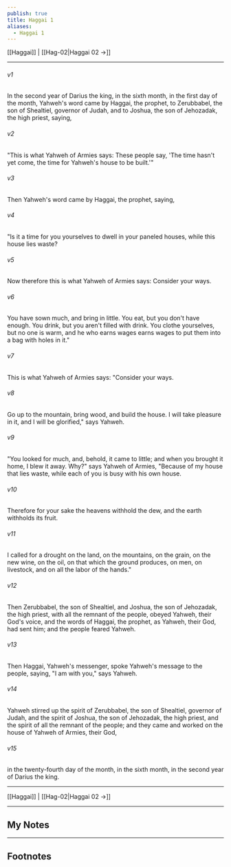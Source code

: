 ```yaml
---
publish: true
title: Haggai 1
aliases:
  - Haggai 1
---
```


[[Haggai]] | [[Hag-02|Haggai 02 →]]
***



###### v1 
In the second year of Darius the king, in the sixth month, in the first day of the month, Yahweh's word came by Haggai, the prophet, to Zerubbabel, the son of Shealtiel, governor of Judah, and to Joshua, the son of Jehozadak, the high priest, saying, 

###### v2 
"This is what Yahweh of Armies says: These people say, 'The time hasn't yet come, the time for Yahweh's house to be built.'" 

###### v3 
Then Yahweh's word came by Haggai, the prophet, saying, 

###### v4 
"Is it a time for you yourselves to dwell in your paneled houses, while this house lies waste? 

###### v5 
Now therefore this is what Yahweh of Armies says: Consider your ways. 

###### v6 
You have sown much, and bring in little. You eat, but you don't have enough. You drink, but you aren't filled with drink. You clothe yourselves, but no one is warm, and he who earns wages earns wages to put them into a bag with holes in it." 

###### v7 
This is what Yahweh of Armies says: "Consider your ways. 

###### v8 
Go up to the mountain, bring wood, and build the house. I will take pleasure in it, and I will be glorified," says Yahweh. 

###### v9 
"You looked for much, and, behold, it came to little; and when you brought it home, I blew it away. Why?" says Yahweh of Armies, "Because of my house that lies waste, while each of you is busy with his own house. 

###### v10 
Therefore for your sake the heavens withhold the dew, and the earth withholds its fruit. 

###### v11 
I called for a drought on the land, on the mountains, on the grain, on the new wine, on the oil, on that which the ground produces, on men, on livestock, and on all the labor of the hands." 

###### v12 
Then Zerubbabel, the son of Shealtiel, and Joshua, the son of Jehozadak, the high priest, with all the remnant of the people, obeyed Yahweh, their God's voice, and the words of Haggai, the prophet, as Yahweh, their God, had sent him; and the people feared Yahweh. 

###### v13 
Then Haggai, Yahweh's messenger, spoke Yahweh's message to the people, saying, "I am with you," says Yahweh. 

###### v14 
Yahweh stirred up the spirit of Zerubbabel, the son of Shealtiel, governor of Judah, and the spirit of Joshua, the son of Jehozadak, the high priest, and the spirit of all the remnant of the people; and they came and worked on the house of Yahweh of Armies, their God, 

###### v15 
in the twenty-fourth day of the month, in the sixth month, in the second year of Darius the king.

***
[[Haggai]] | [[Hag-02|Haggai 02 →]]

---
## My Notes

---
## Footnotes